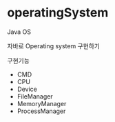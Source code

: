 # operatingSystem
Java OS

자바로 Operating system 구현하기


구현기능
- CMD
- CPU
- Device
- FileManager
- MemoryManager
- ProcessManager
